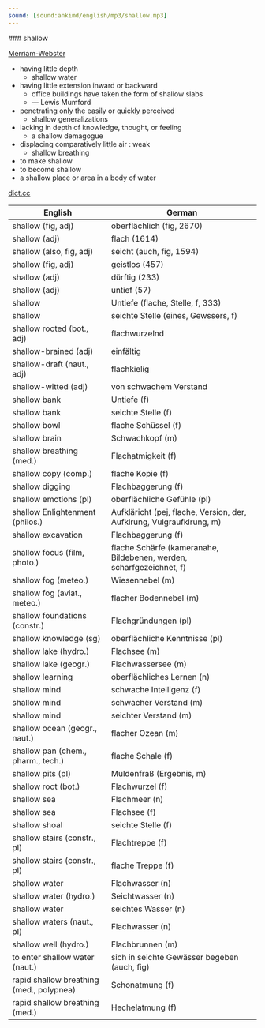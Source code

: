 ```yaml
---
sound: [sound:ankimd/english/mp3/shallow.mp3]
---
```


\### shallow

[Merriam-Webster](https://www.merriam-webster.com/dictionary/shallow)

- having little depth
    - shallow water
- having little extension inward or backward
    - office buildings have taken the form of shallow slabs
    - — Lewis Mumford
- penetrating only the easily or quickly perceived
    - shallow generalizations
- lacking in depth of knowledge, thought, or feeling
    - a shallow demagogue
- displacing comparatively little air : weak
    - shallow breathing
- to make shallow
- to become shallow
- a shallow place or area in a body of water

[dict.cc](https://www.dict.cc/shallow)

| English        | German       |
| -------------- | ------------ |
| shallow (fig, adj) | oberflächlich (fig, 2670) |
| shallow (adj) | flach (1614) |
| shallow (also, fig, adj) | seicht (auch, fig, 1594) |
| shallow (fig, adj) | geistlos (457) |
| shallow (adj) | dürftig (233) |
| shallow (adj) | untief (57) |
| shallow | Untiefe (flache, Stelle, f, 333) |
| shallow | seichte Stelle (eines, Gewssers, f) |
| shallow rooted (bot., adj) | flachwurzelnd |
| shallow-brained (adj) | einfältig |
| shallow-draft (naut., adj) | flachkielig |
| shallow-witted (adj) | von schwachem Verstand |
| shallow bank | Untiefe (f) |
| shallow bank | seichte Stelle (f) |
| shallow bowl | flache Schüssel (f) |
| shallow brain | Schwachkopf (m) |
| shallow breathing (med.) | Flachatmigkeit (f) |
| shallow copy (comp.) | flache Kopie (f) |
| shallow digging | Flachbaggerung (f) |
| shallow emotions (pl) | oberflächliche Gefühle (pl) |
| shallow Enlightenment (philos.) | Aufkläricht (pej, flache, Version, der, Aufklrung, Vulgraufklrung, m) |
| shallow excavation | Flachbaggerung (f) |
| shallow focus (film, photo.) | flache Schärfe (kameranahe, Bildebenen, werden, scharfgezeichnet, f) |
| shallow fog (meteo.) | Wiesennebel (m) |
| shallow fog <MIFG> (aviat., meteo.) | flacher Bodennebel (m) |
| shallow foundations (constr.) | Flachgründungen (pl) |
| shallow knowledge (sg) | oberflächliche Kenntnisse (pl) |
| shallow lake (hydro.) | Flachsee (m) |
| shallow lake (geogr.) | Flachwassersee (m) |
| shallow learning | oberflächliches Lernen (n) |
| shallow mind | schwache Intelligenz (f) |
| shallow mind | schwacher Verstand (m) |
| shallow mind | seichter Verstand (m) |
| shallow ocean (geogr., naut.) | flacher Ozean (m) |
| shallow pan (chem., pharm., tech.) | flache Schale (f) |
| shallow pits (pl) | Muldenfraß (Ergebnis, m) |
| shallow root (bot.) | Flachwurzel (f) |
| shallow sea | Flachmeer (n) |
| shallow sea | Flachsee (f) |
| shallow shoal | seichte Stelle (f) |
| shallow stairs (constr., pl) | Flachtreppe (f) |
| shallow stairs (constr., pl) | flache Treppe (f) |
| shallow water | Flachwasser (n) |
| shallow water (hydro.) | Seichtwasser (n) |
| shallow water | seichtes Wasser (n) |
| shallow waters (naut., pl) | Flachwasser (n) |
| shallow well (hydro.) | Flachbrunnen (m) |
| to enter shallow water (naut.) | sich in seichte Gewässer begeben (auch, fig) |
| rapid shallow breathing (med., polypnea) | Schonatmung (f) |
| rapid shallow breathing <RSB> (med.) | Hechelatmung (f) |
